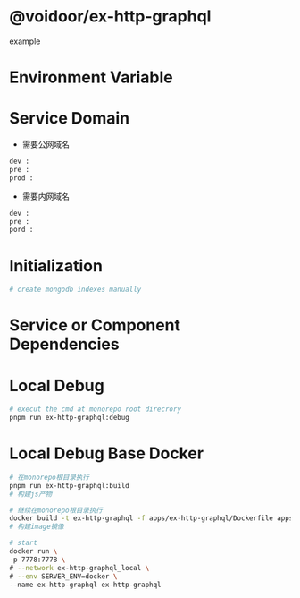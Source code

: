 # @voidoor/ex-http-graphql

example

# Environment Variable

# Service Domain

- 需要公网域名

```sh
dev :
pre :
prod :
```

- 需要内网域名

```sh
dev :
pre :
pord :
```

# Initialization

```sh
# create mongodb indexes manually
```

# Service or Component Dependencies

# Local Debug

```sh
# execut the cmd at monorepo root direcrory
pnpm run ex-http-graphql:debug
```

# Local Debug Base Docker

```sh
# 在monorepo根目录执行
pnpm run ex-http-graphql:build
# 构建js产物

# 继续在monorepo根目录执行
docker build -t ex-http-graphql -f apps/ex-http-graphql/Dockerfile apps/ex-http-graphql
# 构建image镜像

# start
docker run \
-p 7778:7778 \
# --network ex-http-graphql_local \
# --env SERVER_ENV=docker \
--name ex-http-graphql ex-http-graphql
```
